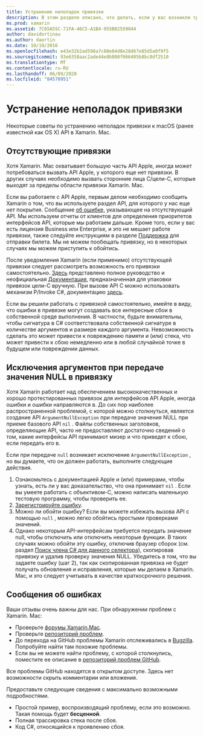 ```yaml
---
title: Устранение неполадок привязки
description: В этом разделе описано, что делать, если у вас возникли трудности при привязке библиотеки цели-C. В частности, в нем обсуждаются отсутствующие привязки, исключения аргументов при передаче значения NULL в привязку и сообщения об ошибках.
ms.prod: xamarin
ms.assetid: 7C65A55C-71FA-46C5-A1B4-955B82559844
author: davidortinau
ms.author: daortin
ms.date: 10/19/2016
ms.openlocfilehash: e43e32b2ad598a7c80e04d8e28d67e85d5a0f9f5
ms.sourcegitcommit: 93e6358aac2ade44e8b800f066405b8bc8df2510
ms.translationtype: MT
ms.contentlocale: ru-RU
ms.lasthandoff: 06/09/2020
ms.locfileid: "84570951"
---
```

# <a name="binding-troubleshooting"></a>Устранение неполадок привязки

Некоторые советы по устранению неполадок привязки к macOS (ранее известной как OS X) API в Xamarin. Mac.

## <a name="missing-bindings"></a>Отсутствующие привязки

Хотя Xamarin. Mac охватывает большую часть API Apple, иногда может потребоваться вызвать API Apple, у которого еще нет привязки. В других случаях необходимо вызвать сторонние лица C/цели-C, которые выходят за пределы области привязки Xamarin. Mac.

Если вы работаете с API Apple, первым делом необходимо сообщить Xamarin о том, что вы используете раздел API, для которого у нас еще нет покрытия. Сообщение [об ошибке,](#reporting-bugs) указывающее на отсутствующий API. Мы используем отчеты от клиентов для определения приоритетов интерфейсов API, которые мы работаем дальше. Кроме того, если у вас есть лицензия Business или Enterprise, и это не мешает работе привязки, также следуйте инструкциям в разделе [Поддержка](https://visualstudio.microsoft.com/vs/support/) для отправки билета. Мы не можем пообещать привязку, но в некоторых случаях мы можем приступить к обойтись.

После уведомления Xamarin (если применимо) отсутствующей привязки следует рассмотреть возможность его привязки самостоятельно. [Здесь](~/cross-platform/macios/binding/overview.md) представлено полное руководство и неофициальная [Документация,](https://brendanzagaeski.appspot.com/xamarin/0002.html) предназначенная для упаковки привязок цели-C вручную. При вызове API C можно использовать механизм P/Invoke C#, документацию [здесь](https://www.mono-project.com/docs/advanced/pinvoke/).

Если вы решили работать с привязкой самостоятельно, имейте в виду, что ошибки в привязке могут создавать все интересные сбои в собственной среде выполнения. В частности, будьте внимательны, чтобы сигнатура в C# соответствовала собственной сигнатуре в количестве аргументов и размере каждого аргумента. Невозможность сделать это может привести к повреждению памяти и (или) стека, что может привести к сбою немедленно или в любой случайной точке в будущем или повреждении данных.

## <a name="argument-exceptions-when-passing-null-to-a-binding"></a>Исключения аргументов при передаче значения NULL в привязку

Хотя Xamarin работает над обеспечением высококачественных и хорошо протестированных привязок для интерфейсов API Apple, иногда ошибки и ошибки направляются в. До сих пор наиболее распространенной проблемой, с которой можно столкнуться, является создание API `ArgumentNullException` при передаче значения NULL при приеме базового API `nil` . Файлы собственных заголовков, определяющие API, часто не предоставляют достаточно сведений о том, какие интерфейсы API принимают мизер и что приведет к сбою, если передать его в.

Если при передаче `null` возникает исключение `ArgumentNullException` , но вы думаете, что он должен работать, выполните следующие действия.

1. Ознакомьтесь с документацией Apple и (или) примерами, чтобы узнать, есть ли у вас доказательство, что она принимает `nil` . Если вы умеете работать с объективом-C, можно написать маленькую тестовую программу, чтобы проверить ее.
2. [Зарегистрируйте ошибку](#reporting-bugs).
3. Можно ли обойти ошибку? Если вы можете избежать вызова API с помощью `null` , можно легко обойтись простыми проверками значений.
4. Однако некоторым API-интерфейсам требуется передать значение null, чтобы отключить или отключить некоторые функции. В таких случаях можно обойти эту ошибку, отключив браузер сборок (см. раздел [Поиск члена C# для данного селектора](~/mac/app-fundamentals/mac-apis.md#finding_selector)), скопировав привязку и удалив проверку значения NULL. Убедитесь в том, что вы задаете ошибку (шаг 2), так как скопированная привязка не будет получать обновления и исправления, которые мы делаем в Xamarin. Mac, и это следует учитывать в качестве краткосрочного решения.

<a name="reporting-bugs"></a>

## <a name="reporting-bugs"></a>Сообщения об ошибках

Ваши отзывы очень важны для нас. При обнаружении проблем с Xamarin. Mac:

- Проверьте [форумы Xamarin.Mac](https://forums.xamarin.com/categories/xamarin-mac).
- Проверьте [репозиторий проблем](https://github.com/xamarin/xamarin-macios/issues).
- До перехода на GitHub проблемы Xamarin отслеживались в [Bugzilla](https://bugzilla.xamarin.com/describecomponents.cgi). Попробуйте найти там похожие проблемы.
- Если вы не можете найти проблему, с которой столкнулись, поместите ее описание в [репозиторий проблем GitHub](https://github.com/xamarin/xamarin-macios/issues/new).

Все проблемы GitHub находятся в открытом доступе. Здесь нет возможности скрыть комментарии или вложения.

Предоставьте следующие сведения с максимально возможными подробностями.

- Простой пример, воспроизводящий проблему, если это возможно. Такая помощь будет **бесценной**.
- Полная трассировка стека после сбоя.
- Код C#, относящийся к проявлению сбоя.
